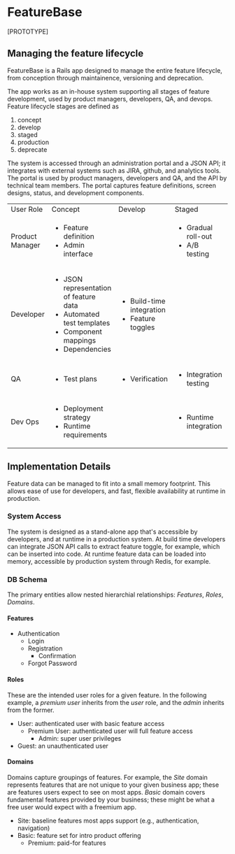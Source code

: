 # FeatureBase
 [PROTOTYPE]
 
## Managing the feature lifecycle

FeatureBase is a Rails app designed to manage the entire feature lifecycle, from conception through maintainence, versioning and deprecation.  

The app works as an in-house system supporting all stages of feature development, used by product managers, developers, QA, and devops. Feature lifecycle stages are defined as 
<ol><li>concept</li>
  <li>develop</li>
  <li>staged</li>
  <li>production</li>
  <li>deprecate</li>
</ol>

The system is accessed through an administration portal and a JSON API; it integrates with external systems such as JIRA, github, and analytics tools.  The portal is used by product managers, developers and QA, and the API by technical team members.  The portal captures feature definitions, screen designs, status, and development components.  

<table>
  <tr>
    <td>
      User Role
  </td>
    <td>
      Concept
  </td>
    <td>
      Develop
  </td>
    <td>
      Staged
  </td>
    <td>
      Production
  </td>
    <td>
      Deprecate
  </td>
  </tr>
    <tr>
        <td>Product Manager</td>
      <td> <!-- concept -->
        <ul>
        <li>Feature definition</li>
        <li>Admin interface</li>
        </ul>
      </td>
      <td> <!-- develop -->
        <ul>
        </ul>
      </td>
      <td> <!-- staged -->
        <ul>
        <li>Gradual roll-out</li>
        <li>A/B testing</li>
        </ul>
      </td>
      <td> <!-- production -->
        <ul>
        <li>Analytics</li>
        <li>A/B testing</li>
        <li>User support</li>
        </ul>
      </td>
      <td> <!-- deprecated -->
        <ul>
        <li>Replacement planning</li>
        </ul>
      </td>
    </tr>
    <tr>
        <td>Developer</td> <!-- user role -->
      <td> <!-- concept -->
        <ul>
        <li>JSON representation of feature data</li>
        <li>Automated test templates</li>
        <li>Component mappings</li>
        <li>Dependencies</li>
        </ul>
      </td>
      <td><!-- develop -->
        <ul>
        <li>Build-time integration</li>
        <li>Feature toggles</li>
        </ul>
      </td> 
      <td> <!-- staged -->
        <ul>
        </ul>
      </td>
      <td> <!-- production -->
        <ul>
        </ul>
      </td>
      <td> <!-- deprecated -->
        <ul>
        <li>Code removal</li>
        </ul>
      </td>
    </tr>
    <tr>
      <td>QA</td> <!-- user role -->
      <td> <!-- concept -->
        <ul>
        <li>Test plans</li>
        </ul>
      </td>
      <td><!-- develop -->
        <ul>
          <li>Verification</li>
        </ul>
      </td> 
      <td> <!-- staged -->
        <ul>
        <li>Integration testing</li>
        </ul>
      </td>
      <td> <!-- production -->
        <ul>
          <li>Bug tracking</li>
        </ul>
      </td>
      <td> <!-- deprecated -->
        <ul>
        </ul>
      </td>
  </tr>
    <tr>
      <td>Dev Ops</td> <!-- user role -->
      <td> <!-- concept -->
        <ul>
        <li>Deployment strategy</li>
        <li>Runtime requirements</li>
        </ul>
      </td>
      <td><!-- develop -->
        <ul>
        </ul>
      </td> 
      <td> <!-- staged -->
        <ul>
        <li>Runtime integration</li>
        </ul>
      </td>
      <td> <!-- production -->
        <ul>
        <li>Measurement</li>
        </ul>
      </td>
      <td> <!-- deprecated -->
        <ul>
        </ul>
      </td>
  </tr>
</table>

## Implementation Details

Feature data can be managed to fit into a small memory footprint.  This allows ease of use for developers, and fast, flexible availability at runtime in production.  

### System Access

The system is designed as a stand-alone app that's accessible by developers, and at runtime in a production system.  At build time developers can integrate JSON API calls to extract feature toggle, for example, which can be inserted into code.  At runtime feature data can be loaded into memory, accessible by production system through Redis, for example.  

### DB Schema

The primary entities allow nested hierarchial relationships:  <i>Features</i>, <i>Roles</i>, <i>Domains</i>.

#### Features

<ul>
  <li>Authentication
  <ul>
    <li>Login</li>
    <li>Registration
      <ul>
        <li>Confirmation</li>
       </ul>
    </li>
    <li>Forgot Password</li>
  </ul>
  </li>
</ul>


#### Roles
These are the intended user roles for a given feature.  In the following example, a <i>premium user</i> inherits from the <i>user</i> role, and the <i>admin</i> inherits from the former.  
<ul>
  <li>User:  authenticated user with basic feature access
  <ul>
    <li>Premium User:  authenticated user will full feature access
    <ul>
      <li>Admin:  super user privileges</li>
     </ul>
    </li>
   </ul>
   </li>
  <li>Guest:  an unauthenticated user</li>
</ul>

#### Domains
Domains capture groupings of features.  For example, the <i>Site</i> domain represents features that are not unique to your given business app; these are features users expect to see on most apps.  <i>Basic</i> domain covers fundamental features provided by your business; these might be what a free user would expect with a freemium app.  

<ul>
  <li>Site:  baseline features most apps support (e.g., authentication, navigation)</li>
  <li>Basic:  feature set for intro product offering
    <ul>
      <li>Premium:  paid-for features</li>
    </ul>
  </li>
</ul>

